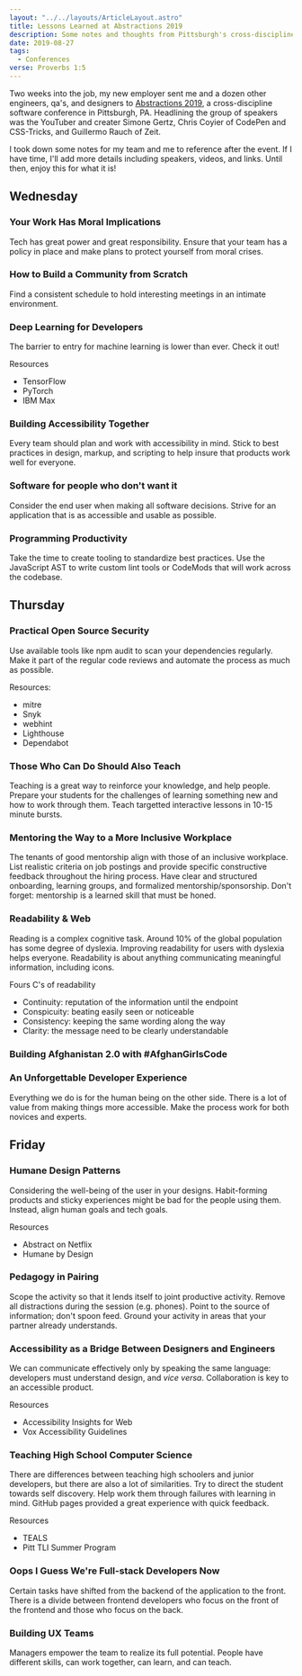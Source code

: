 ```yaml
---
layout: "../../layouts/ArticleLayout.astro"
title: Lessons Learned at Abstractions 2019
description: Some notes and thoughts from Pittsburgh's cross-discipline software conference
date: 2019-08-27
tags:
  - Conferences
verse: Proverbs 1:5
---
```


Two weeks into the job, my new employer sent me and a dozen other engineers, qa's, and designers to [Abstractions 2019](https://abstractions.io/), a cross-discipline software conference in Pittsburgh, PA. Headlining the group of speakers was the YouTuber and creater Simone Gertz, Chris Coyier of CodePen and CSS-Tricks, and Guillermo Rauch of Zeit.

I took down some notes for my team and me to reference after the event. If I have time, I'll add more details including speakers, videos, and links. Until then, enjoy this for what it is!

## Wednesday

### Your Work Has Moral Implications

Tech has great power and great responsibility. Ensure that your team has a policy in place and make plans to protect yourself from moral crises.

### How to Build a Community from Scratch

Find a consistent schedule to hold interesting meetings in an intimate environment.

### Deep Learning for Developers

The barrier to entry for machine learning is lower than ever. Check it out!

Resources

- TensorFlow
- PyTorch
- IBM Max

### Building Accessibility Together

Every team should plan and work with accessibility in mind. Stick to best practices in design, markup, and scripting to help insure that products work well for everyone.

### Software for people who don't want it

Consider the end user when making all software decisions. Strive for an application that is as accessible and usable as possible.

### Programming Productivity

Take the time to create tooling to standardize best practices. Use the JavaScript AST to write custom lint tools or CodeMods that will work across the codebase.

## Thursday

### Practical Open Source Security

Use available tools like npm audit to scan your dependencies regularly. Make it part of the regular code reviews and automate the process as much as possible.

Resources:

- mitre
- Snyk
- webhint
- Lighthouse
- Dependabot

### Those Who Can Do Should Also Teach

Teaching is a great way to reinforce your knowledge, and help people. Prepare your students for the challenges of learning something new and how to work through them. Teach targetted interactive lessons in 10-15 minute bursts.

### Mentoring the Way to a More Inclusive Workplace

The tenants of good mentorship align with those of an inclusive workplace. List realistic criteria on job postings and provide specific constructive feedback throughout the hiring process. Have clear and structured onboarding, learning groups, and formalized mentorship/sponsorship. Don't forget: mentorship is a learned skill that must be honed.

### Readability & Web

Reading is a complex cognitive task. Around 10% of the global population has some degree of dyslexia. Improving readability for users with dyslexia helps everyone. Readability is about anything communicating meaningful information, including icons.

Fours C's of readability

- Continuity: reputation of the information until the endpoint
- Conspicuity: beating easily seen or noticeable
- Consistency: keeping the same wording along the way
- Clarity: the message need to be clearly understandable

### Building Afghanistan 2.0 with #AfghanGirlsCode

### An Unforgettable Developer Experience

Everything we do is for the human being on the other side. There is a lot of value from making things more accessible. Make the process work for both novices and experts.

## Friday

### Humane Design Patterns

Considering the well-being of the user in your designs. Habit-forming products and sticky experiences might be bad for the people using them. Instead, align human goals and tech goals.

Resources

- Abstract on Netflix
- Humane by Design

### Pedagogy in Pairing

Scope the activity so that it lends itself to joint productive activity. Remove all distractions during the session (e.g. phones). Point to the source of information; don't spoon feed. Ground your activity in areas that your partner already understands.

### Accessibility as a Bridge Between Designers and Engineers

We can communicate effectively only by speaking the same language: developers must understand design, and _vice versa_. Collaboration is key to an accessible product.

Resources

- Accessibility Insights for Web
- Vox Accessibility Guidelines

### Teaching High School Computer Science

There are differences between teaching high schoolers and junior developers, but there are also a lot of similarities. Try to direct the student towards self discovery. Help work them through failures with learning in mind. GitHub pages provided a great experience with quick feedback.

Resources

- TEALS
- Pitt TLI Summer Program

### Oops I Guess We're Full-stack Developers Now

Certain tasks have shifted from the backend of the application to the front. There is a divide between frontend developers who focus on the front of the frontend and those who focus on the back.

### Building UX Teams

Managers empower the team to realize its full potential. People have different skills, can work together, can learn, and can teach.
